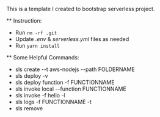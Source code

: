 This is a template I created to bootstrap serverless project.

** Instruction:
* Run `rm -rf .git`
* Update *.env* & *serverless.yml* files as needed
* Run `yarn install`

** Some Helpful Commands:
* sls create --t aws-nodejs --path FOLDERNAME
* sls deploy -v  
* sls deploy function -f FUNCTIONNAME  
* sls invoke local --function FUNCTIONNAME
* sls invoke -f hello -l  
* sls logs -f FUNCTIONNAME -t
* sls remove 